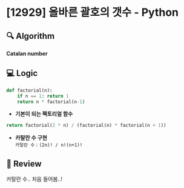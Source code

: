 # [12929] 올바른 괄호의 갯수 - Python

## 🔍 Algorithm
**Catalan number**

## 💻 Logic

```Python
def factorial(n):
    if n == 1: return 1
    return n * factorial(n-1)
```
- **기본이 되는 팩토리얼 함수**  

```Python
return factorial(2 * n) / (factorial(n) * factorial(n + 1))
```
- **카탈란 수 구현**  
    `카탈란 수` : `(2n)! / n!(n+1)!`


## 📝 Review

카탈란 수.. 처음 들어봄..!
